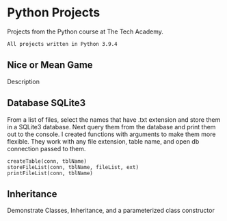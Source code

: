 # Python Projects 
Projects from the Python course at The Tech Academy.
```
All projects written in Python 3.9.4
```

## Nice or Mean Game
Description

## Database SQLite3
From a list of files, select the names that have .txt extension and store them in a SQLite3 database.  Next query them from the database and print them out to the console.  I created functions with arguments to make them more flexible.  They work with any file extension, table name, and open db connection passed to them.
```
createTable(conn, tblName)
storeFileList(conn, tblName, fileList, ext)
printFileList(conn, tblName)
```

## Inheritance
Demonstrate Classes, Inheritance, and a parameterized class constructor
